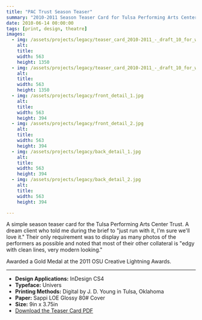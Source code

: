 ```yaml
---
title: "PAC Trust Season Teaser"
summary: "2010-2011 Season Teaser Card for Tulsa Performing Arts Center Trust."
date: 2010-06-14 00:00:00
tags: [print, design, theatre]
images:
  - img: /assets/projects/legacy/teaser_card_2010-2011_-_draft_10_for_web.jpg
    alt: 
    title: 
    width: 563
    height: 1350
  - img: /assets/projects/legacy/teaser_card_2010-2011_-_draft_10_for_web2.jpg
    alt: 
    title: 
    width: 563
    height: 1350
  - img: /assets/projects/legacy/front_detail_1.jpg
    alt: 
    title: 
    width: 563
    height: 394
  - img: /assets/projects/legacy/front_detail_2.jpg
    alt: 
    title: 
    width: 563
    height: 394
  - img: /assets/projects/legacy/back_detail_1.jpg
    alt: 
    title: 
    width: 563
    height: 394
  - img: /assets/projects/legacy/back_detail_2.jpg
    alt: 
    title: 
    width: 563
    height: 394

---
```


A simple season teaser card for the Tulsa Performing Arts Center Trust. A dream client who told me during the brief to "just run with it, I'm sure we'll love it." Their only requirement was to display as many photos of the performers as possible and noted that most of their other collateral is "edgy with clean lines, very modern looking."

Awarded a Gold Medal at the 2011 OSU Creative Lightning Awards.

---

*   **Design Applications:** InDesign CS4
*   **Typeface:** Univers
*   **Printing Methods:** Digital by J. D. Young in Tulsa, Oklahoma
*   **Paper:** Sappi LOE Glossy 80# Cover
*   **Size:** 9in x 3.75in
*   [Download the Teaser Card PDF](/sites/default/files/tulsapactrust-teasercard-forweb.pdf)
